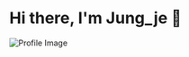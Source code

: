 # Hi there, I'm Jung_je 👋

![Profile Image](https://github.com/oka1313/oka1313/assets/101691440/92118a53-c5b6-40bc-b130-bf8c398d7b51)
